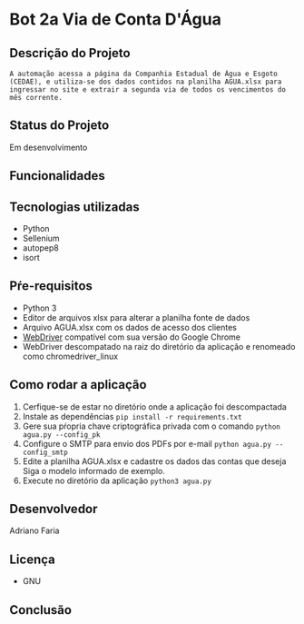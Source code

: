 # Bot 2a Via de Conta D'Água
    
## Descrição do Projeto
    A automação acessa a página da Companhia Estadual de Água e Esgoto (CEDAE), e utiliza-se dos dados contidos na planilha AGUA.xlsx para ingressar no site e extrair a segunda via de todos os vencimentos do mês corrente.

## Status do Projeto
  Em desenvolvimento

## Funcionalidades
    
## Tecnologias utilizadas
   - Python
   - Sellenium
   - autopep8
   - isort

## Pŕe-requisitos
   - Python 3
   - Editor de arquivos xlsx para alterar a planilha fonte de dados
   - Arquivo AGUA.xlsx com os dados de acesso dos clientes
   - [WebDriver](https://chromedriver.chromium.org/downloads) compatível com sua versão do Google Chrome
   - WebDriver descompatado na raiz do diretório da aplicação e renomeado como chromedriver_linux

## Como rodar a aplicação
   1. Cerfique-se de estar no diretório onde a aplicação foi descompactada
   2. Instale as dependências
        ```pip install -r requirements.txt```
   3. Gere sua pŕopria chave criptográfica privada com o comando
        ```python agua.py --config_pk```
   4. Configure o SMTP para envio dos PDFs por e-mail
        ```python agua.py --config_smtp```
   5. Edite a planilha AGUA.xlsx e cadastre os dados das contas que deseja
        Siga o modelo informado de exemplo.
   6. Execute no diretório da aplicação
        ```python3 agua.py```
    
## Desenvolvedor
   Adriano Faria

## Licença
   - GNU

## Conclusão
